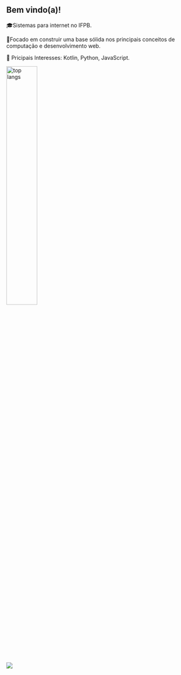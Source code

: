 ## Bem vindo(a)!

🎓Sistemas para internet no IFPB.

🎯Focado em construir uma base sólida nos principais conceitos de computação e desenvolvimento web.

📖 Pricipais Interesses: Kotlin, Python, JavaScript.

<img alt="top langs" width='40%' src="https://github-readme-stats.vercel.app/api/top-langs/?username=Davilt4&layout=compact&theme=dark"/>

<div>
 <a href="https://www.linkedin.com/in/davi-leite-alencar-a79608230/" target="_blank"><img src="https://img.shields.io/badge/-LinkedIn-%230077B5?style=for-the-badge&logo=linkedin&logoColor=white" target="_blank"></a> 
</div>


